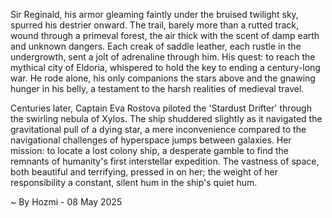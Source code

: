 
Sir Reginald, his armor gleaming faintly under the bruised twilight sky, spurred his destrier onward.  The trail, barely more than a rutted track, wound through a primeval forest, the air thick with the scent of damp earth and unknown dangers.  Each creak of saddle leather, each rustle in the undergrowth, sent a jolt of adrenaline through him.  His quest: to reach the mythical city of Eldoria, whispered to hold the key to ending a century-long war.  He rode alone, his only companions the stars above and the gnawing hunger in his belly, a testament to the harsh realities of medieval travel.


Centuries later, Captain Eva Rostova piloted the 'Stardust Drifter' through the swirling nebula of Xylos.  The ship shuddered slightly as it navigated the gravitational pull of a dying star, a mere inconvenience compared to the navigational challenges of hyperspace jumps between galaxies.  Her mission: to locate a lost colony ship, a desperate gamble to find the remnants of humanity's first interstellar expedition.  The vastness of space, both beautiful and terrifying, pressed in on her;  the weight of her responsibility a constant, silent hum in the ship's quiet hum.

~ By Hozmi - 08 May 2025
